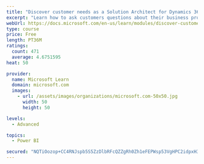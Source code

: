 ```yaml
---
title: "Discover customer needs as a Solution Architect for Dynamics 365 and Power Platform"
excerpt: "Learn how to ask customers questions about their business processes and feature requirements to create a viable solution."
webUrl: https://docs.microsoft.com/en-us/learn/modules/discover-customer-needs/
type: course
price: Free
length: PT36M
ratings:
  count: 471
  average: 4.6751595
heat: 50

provider:
  name: Microsoft Learn
  domain: microsoft.com
  images:
    - url: /assets/images/organizations/microsoft.com-50x50.jpg
      width: 50
      height: 50

levels:
  - Advanced

topics:
  - Power BI

secured: "NQTiOozop+CC4RNJspb5S5ZzDlbRFcQZZgRh0Zh1eFEPWsp53VgHPC2idpxH3m6hXGDKfMrzjbi8D+SXVr3/lP9dpPr4ilSnWrY6acfD2rLfScxeCB8AuLI8TctwgytWJiLwI/qMHS+FBSNl3Cgnqfjk8EmFC7QqMveuv4hKdVE/Zys9+dR7zzPLMRvyimlE/+LM9QHxUyDnZrSZ6V2kWALisjRP3u3firQ8u/nZme17S9/8an0aYMLRuxTu+G33jl63MXoRSkWG1tjha++cb+ujAHOCK3xnZGUVCaoVU/+rAAlDOkMlxVOBPD8ZbCpOfQw6W4wU1tC2k/13uMxFQRzeMGEPTLbTb6B+9+WeCi32YFKwyYqUEvM+gfv4uWACRUz79MBpF/ulcSefSBU/M0hoQ9ziKdnbpcEk+N59yPY=;a1D01X0bR1Zx3Qug8hs5TQ=="
---
```


